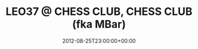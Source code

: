 ---
templateKey: event
guid: 08978488-6eab-11ea-99c5-002590d1d1b0
date: 2012-08-25T23:00:00+00:00
eventTime: '11pm'
title: 'LEO37 @ CHESS CLUB, CHESS CLUB (fka MBar)'
artist: 'LEO37 @ CHESS CLUB'
city: Taipei
venue: CHESS CLUB (fka MBar)
group: LEO37
---